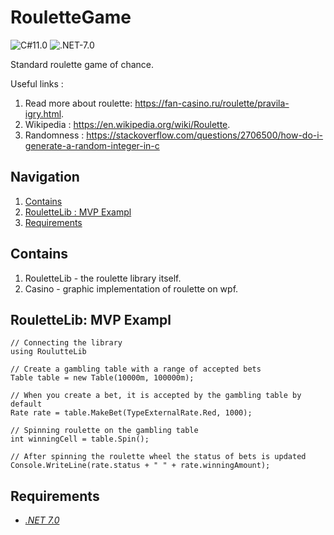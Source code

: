 # RouletteGame
![C#11.0](https://img.shields.io/badge/CSharp-11.0-blueviolet) ![.NET-7.0](https://img.shields.io/badge/.NET-7.0-blueviolet)

Standard roulette game of chance.

Useful links :
1. Read more about roulette: https://fan-casino.ru/roulette/pravila-igry.html.
2. Wikipedia : https://en.wikipedia.org/wiki/Roulette.
3. Randomness : https://stackoverflow.com/questions/2706500/how-do-i-generate-a-random-integer-in-c

## Navigation
1. [Contains](#Contains)
2. [RouletteLib : MVP Exampl](#roulettelib-mvp-exampl)
3. [Requirements](#Requirements)

## <a>Contains</a> 
1. RouletteLib - the roulette library itself.
2. Casino - graphic implementation of roulette on wpf.

## <a name ="RouletteLibMVPExample"></a>RouletteLib: MVP Exampl

```
// Connecting the library
using RoulutteLib

// Create a gambling table with a range of accepted bets
Table table = new Table(10000m, 100000m);

// When you create a bet, it is accepted by the gambling table by default
Rate rate = table.MakeBet(TypeExternalRate.Red, 1000);

// Spinning roulette on the gambling table
int winningCell = table.Spin();

// After spinning the roulette wheel the status of bets is updated
Console.WriteLine(rate.status + " " + rate.winningAmount);
```

## <a>Requirements</a>
- [*.NET 7.0*](https://dotnet.microsoft.com/en-us/download/dotnet/7.0#:~:text=x86-,.NET%20Desktop%20Runtime%207.0.5,-The%20.NET%20Desktop)

